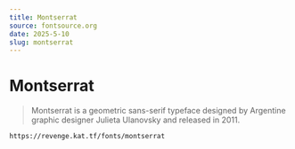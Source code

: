 ```yaml
---
title: Montserrat
source: fontsource.org
date: 2025-5-10
slug: montserrat
---
```


# Montserrat

> Montserrat is a geometric sans-serif typeface designed by Argentine graphic designer Julieta Ulanovsky and released in 2011.

```text title="Paste the font link in your Revenge app"
https://revenge.kat.tf/fonts/montserrat
```